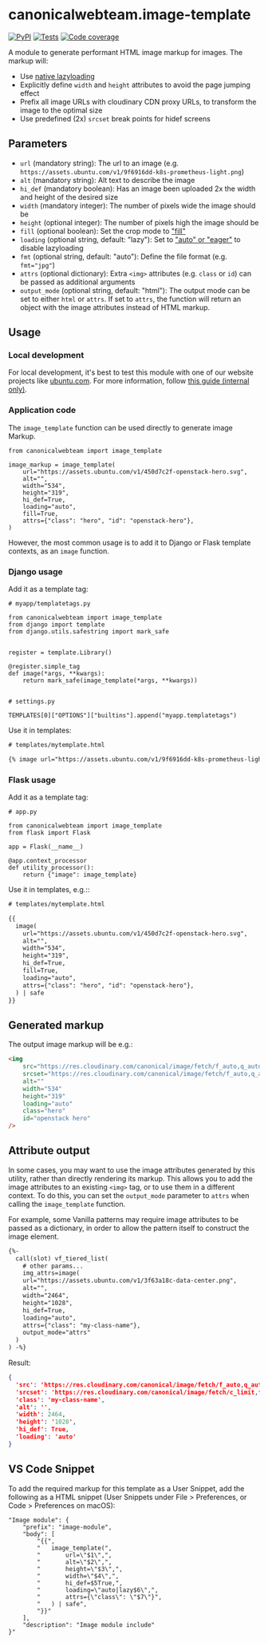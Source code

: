 # canonicalwebteam.image-template

[![PyPI](https://img.shields.io/pypi/v/canonicalwebteam.image-template)](https://pypi.org/project/canonicalwebteam.image-template/)
[![Tests](https://github.com/canonical-web-and-design/canonicalwebteam.image-template/workflows/Tests/badge.svg)](https://github.com/canonical-web-and-design/canonicalwebteam.image-template/actions?query=workflow%3ATests)
[![Code coverage](https://codecov.io/gh/canonical-web-and-design/canonicalwebteam.image-template/branch/main/graph/badge.svg)](https://codecov.io/gh/canonical-web-and-design/canonicalwebteam.image-template)

A module to generate performant HTML image markup for images. The markup
will:

- Use [native lazyloading](https://addyosmani.com/blog/lazy-loading/)
- Explicitly define `width` and `height` attributes to avoid the page jumping effect
- Prefix all image URLs with cloudinary CDN proxy URLs, to transform the image to the optimal size
- Use predefined (2x) `srcset` break points for hidef screens

## Parameters

- `url` (mandatory string): The url to an image (e.g. `https://assets.ubuntu.com/v1/9f6916dd-k8s-prometheus-light.png`)
- `alt` (mandatory string): Alt text to describe the image
- `hi_def` (mandatory boolean): Has an image been uploaded 2x the width and height of the desired size
- `width` (mandatory integer): The number of pixels wide the image should be
- `height` (optional integer): The number of pixels high the image should be
- `fill` (optional boolean): Set the crop mode to ["fill"](https://cloudinary.com/documentation/image_transformation_reference#crop_parameter)
- `loading` (optional string, default: "lazy"): Set to ["auto" or "eager"](https://addyosmani.com/blog/lazy-loading/) to disable lazyloading
- `fmt` (optional string, default: "auto"): Define the file format (e.g. `fmt="jpg"`)
- `attrs` (optional dictionary): Extra `<img>` attributes (e.g. `class` or `id`) can be passed as additional arguments
- `output_mode` (optional string, default: "html"): The output mode can be set to either `html` or `attrs`. If set to `attrs`, the function will return an object with the image attributes instead of HTML markup.

## Usage

### Local development

For local development, it's best to test this module with one of our website projects like [ubuntu.com](https://github.com/canonical-web-and-design/ubuntu.com/). For more information, follow [this guide (internal only)](https://discourse.canonical.com/t/how-to-run-our-python-modules-for-local-development/308).

### Application code

The `image_template` function can be used directly to generate image Markup.

``` python3
from canonicalwebteam import image_template

image_markup = image_template(
    url="https://assets.ubuntu.com/v1/450d7c2f-openstack-hero.svg",
    alt="",
    width="534",
    height="319",
    hi_def=True,
    loading="auto",
	fill=True,
    attrs={"class": "hero", "id": "openstack-hero"},
)
```

However, the most common usage is to add it to Django or Flask template contexts, as an `image` function.

### Django usage

Add it as a template tag:

``` python3
# myapp/templatetags.py

from canonicalwebteam import image_template
from django import template
from django.utils.safestring import mark_safe


register = template.Library()

@register.simple_tag
def image(*args, **kwargs):
    return mark_safe(image_template(*args, **kwargs))


# settings.py

TEMPLATES[0]["OPTIONS"]["builtins"].append("myapp.templatetags")
```

Use it in templates:

``` html
# templates/mytemplate.html

{% image url="https://assets.ubuntu.com/v1/9f6916dd-k8s-prometheus-light.png" alt="Operational dashboard" width="1040" height="585" hi_def=True fill=True %}
```

### Flask usage

Add it as a template tag:

``` python3
# app.py

from canonicalwebteam import image_template
from flask import Flask

app = Flask(__name__)

@app.context_processor
def utility_processor():
    return {"image": image_template}
```

Use it in templates, e.g.::

``` html
# templates/mytemplate.html

{{
  image(
    url="https://assets.ubuntu.com/v1/450d7c2f-openstack-hero.svg",
    alt="",
    width="534",
    height="319",
    hi_def=True,
	fill=True,
    loading="auto",
    attrs={"class": "hero", "id": "openstack-hero"},
  ) | safe
}}
```

## Generated markup

The output image markup will be e.g.:

``` html
<img
    src="https://res.cloudinary.com/canonical/image/fetch/f_auto,q_auto,fl_sanitize,w_534,h_319,c_fill/https://assets.ubuntu.com/v1/450d7c2f-openstack-hero.svg"
    srcset="https://res.cloudinary.com/canonical/image/fetch/f_auto,q_auto,fl_sanitize,w_1068,h_638,c_fill/https://assets.ubuntu.com/v1/450d7c2f-openstack-hero.svg 2x"
    alt=""
    width="534"
    height="319"
    loading="auto"
    class="hero"
    id="openstack hero"
/>
```

## Attribute output

In some cases, you may want to use the image attributes generated by this utility, rather than directly rendering its markup.
This allows you to add the image attributes to an existing `<img>` tag, or to use them in a different context.
To do this, you can set the `output_mode` parameter to `attrs` when calling the `image_template` function.

For example, some Vanilla patterns may require image attributes to be passed as a dictionary, in order to allow the pattern itself to construct the image element. 

```html
{%-
  call(slot) vf_tiered_list(
    # other params...
    img_attrs=image(
    url="https://assets.ubuntu.com/v1/3f63a18c-data-center.png",
    alt="",
    width="2464",
    height="1028",
    hi_def=True,
    loading="auto",
    attrs={"class": "my-class-name"},
    output_mode="attrs"
  )
) -%}
```

Result: 

```json
{
  'src': 'https://res.cloudinary.com/canonical/image/fetch/f_auto,q_auto,fl_sanitize,w_2464,h_1028/https://assets.ubuntu.com/v1/3f63a18c-data-center.png', 
  'srcset': 'https://res.cloudinary.com/canonical/image/fetch/c_limit,f_auto,q_auto,fl_sanitize,w_4928,h_2056/https://assets.ubuntu.com/v1/3f63a18c-data-center.png 2x', 
  'class': 'my-class-name',
  'alt': '', 
  'width': 2464, 
  'height': '1028', 
  'hi_def': True, 
  'loading': 'auto'
} 
```

## VS Code Snippet

To add the required markup for this template as a User Snippet, add the following as a HTML snippet (User Snippets under File > Preferences, or Code > Preferences on macOS):

```
"Image module": {
	"prefix": "image-module",
	"body": [
		"{{",
		"	image_template(",
		"		url=\"$1\",",
		"		alt=\"$2\",",
		"		height=\"$3\",",
		"		width=\"$4\",",
		"		hi_def=$5True,",
		"		loading=\"auto|lazy$6\",",
		"		attrs={\"class\": \"$7\"}",
		"	) | safe",
		"}}"
	],
	"description": "Image module include"
}"
```

